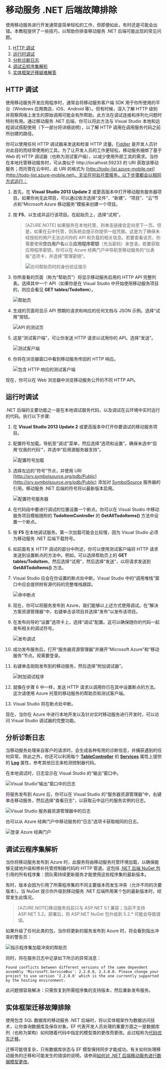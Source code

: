 <properties 
	pageTitle="移动服务 .NET 后端故障排除 | Azure" 
	description="了解如何诊断和修复使用 .NET 后端的移动服务遇到的问题" 
	services="mobile-services" 
	documentationCenter="" 
	authors="wesmc7777" 
	manager="dwrede" 
	editor="mollybos"/>

<tags 
	ms.service="mobile-services" 
	ms.date="02/07/2016" 
	wacn.date="03/28/2016"/>

# 移动服务 .NET 后端故障排除

使用移动服务进行开发通常是简单轻松的工作，但即便如此，有时还是可能会出错。本教程提供了一些技巧，以帮助你排查移动服务 .NET 后端可能出现的常见问题。

1. [HTTP 调试](#HttpDebugging)
2. [运行时调试](#RuntimeDebugging)
3. [分析诊断日志](#Logs)
4. [调试云程序集解析](#AssemblyResolution)
5. [实体框架迁移疑难解答](#EFMigrations)

<a name="HttpDebugging"></a>
## HTTP 调试

使用移动服务开发应用程序时，通常会将移动服务客户端 SDK 用于你所使用的平台（Windows 应用商店、iOS、Android 等）。但有时候，深入了解 HTTP 级别并观察网络上发生的原始调用可能会有所帮助。此方法在调试连接和序列化问题时特别有用。通过移动服务 .NET 后端，你可以将此方法与 Visual Studio 本地和远程调试搭配使用（下一部分将详细说明），以了解 HTTP 调用在调用服务代码之前所创建的路径。

你可以使用任何 HTTP 调试器来发送和检查 HTTP 流量。[Fiddler](http://www.telerik.com/fiddler) 是开发人员针对此目的而经常使用的工具。为了让开发人员的工作更轻松，移动服务捆绑了基于 Web 的 HTTP 调试器（也称为测试客户端），以减少使用外部工具的需求。当你在本地托管移动服务时，可从类似于 http://localhost:59233 的 URI 获取该移动服务；而托管在云中时，此 URI 的格式为 [http://todo-list.azure-mobile.net](http://todo-list.azure-mobile.net)。无论在何处托管服务，以下步骤都会以相同方式运行：

1. 首先，在 **Visual Studio 2013 Update 2** 或更高版本中打开移动服务服务器项目。如果你尚无此项目，可以通过依次选择“文件”、“新建”、“项目”、“云”节点和“Microsoft Azure 移动服务”模板来创建一个项目。
2. 按 **F5**，以生成并运行该项目。在起始页上，选择“试用”。 

    >[AZURE.NOTE]
    >如果服务在本地托管，则单击链接会定向至下一页。但是，如果在云中托管，则系统会提示你提供一组凭据。这是为了确保未经授权的用户无法访问你的 API 和负载的相关信息。若要查看该页，你需要使用**空白用户名**以及**应用程序密钥**（充当密码）来登录。若要获取应用程序密钥，你可以在 Azure 经典门户中导航至移动服务的“仪表板”选项卡，并选择“管理密钥”。
    >
    > ![访问帮助页时的身份验证提示][HelpPageAuth]

3. 你所查看的页面（称为“帮助页”）将显示移动服务启用的 HTTP API 完整列表。选择其中一个 API（如果你是在 Visual Studio 中开始使用移动服务项目的，则应会看见 **GET tables/TodoItem**）。

    ![帮助页][HelpPage]

4. 生成的页面将显示 API 预期的请求和响应的任何文档与 JSON 示例。选择“试用”按钮。

    ![API 的测试页][HelpPageApi]

5. 这是“测试客户端”，可让你发送 HTTP 请求以试用你的 API。选择“发送”。

    ![测试客户端][TestClient]

6. 你将在浏览器窗口中看到移动服务传回的 HTTP 响应。

    ![包含 HTTP 响应的测试客户端][TestClientResponse]

现在，你可以在 Web 浏览器中浏览移动服务公开的不同 HTTP API。

<a name="RuntimeDebugging"></a>
## 运行时调试

.NET 后端的主要功能之一是在本地调试服务代码，以及调试在云环境中实时运行的代码。执行以下步骤:

1. 在 **Visual Studio 2013 Update 2** 或更高版本中打开你要调试的移动服务项目。
2. 配置符号加载。导航至“调试”菜单，然后选择“选项和设置”。确保未选中“启用‘仅我的代码’”，并选中“启用源服务器支持”。

    ![配置符号加载][SymbolLoading]

3. 选择左边的“符号”节点，并使用 URI [http://srv.symbolsource.org/pdb/Public](http://srv.symbolsource.org/pdb/Public) 添加对 [SymbolSource] 服务器的引用。移动服务 .NET 后端的符号将以最新版本启用。

    ![配置符号服务器][SymbolServer]

4. 在代码段中要进行调试的位置设置一个断点。你可以在 Visual Studio 中移动服务项目模板随附的 **TodoItemController** 的 **GetAllTodoItems()** 方法中设置一个断点。
5. 按 **F5** 在本地调试服务。第一次加载可能会比较慢，因为 Visual Studio 必须为移动服务 .NET 后端下载符号。
6. 如前面有关 HTTP 调试的部分中所述，你可以使用测试客户端将 HTTP 请求发送到设置断点的方法中。例如，可以选择帮助页上的 **GET tables/TodoItem**，然后选择“试用”，然后选择“发送”，以将请求发送到 **GetAllTodoItems()** 方法。
7. Visual Studio 应会在你设置的断点处中断，Visual Studio 中的“调用堆栈”窗口中应会提供附有源代码的完整堆栈跟踪。

    ![命中断点][Breakpoint]

8. 现在，你可以将服务发布到 Azure，我们能够以上述方式使用调试。在“解决方案资源管理器”中，右键单击该项目并选择“发布”以发布该项目。
9. 在发布向导的“设置”选项卡上，选择“调试”配置。这可以确保随你的代码一起发布相关的调试符号。

    ![发布调试][PublishDebug]

10. 成功发布服务后，打开“服务器资源管理器”并展开“Microsoft Azure”和“移动服务”节点。视需要登录。
11. 右键单击刚刚发布到的移动服务，然后选择“附加调试器”。

    ![附加调试程序][AttachDebugger]

12. 就像在步骤 6 中一样，发送 HTTP 请求以调用你已在其中设置断点的方法。这次请使用 Azure 托管的移动服务的帮助页和测试客户端。
13. Visual Studio 将在断点处中断。

现在，当你在 Azure 中进行本地开发以及针对实时移动服务进行开发时，可以访问 Visual Studio 调试器的完整功能。

<a name="Logs"></a>
## 分析诊断日志

当移动服务处理来自客户的请求时，会生成各种有用的诊断信息，并捕获遇到的任何异常。除此之外，你还可以利用每个 [**TableController**](http://msdn.microsoft.com/library/microsoft.windowsazure.mobile.service.tables.tablecontroller.aspx) 的 [**Services**](http://msdn.microsoft.com/library/microsoft.windowsazure.mobile.service.tables.tablecontroller.services.aspx) 属性上提供的 [**Log**](http://msdn.microsoft.com/library/microsoft.windowsazure.mobile.service.apiservices.log.aspx) 属性，参考其他日志来检测控制器代码。

在本地调试时，日志显示在 Visual Studio 的“输出”窗口中。

![Visual Studio“输出”窗口中的日志][LogsOutputWindow]

将服务发布到 Azure 后，你可以在 Visual Studio 的“服务器资源管理器”中，右键单击移动服务，然后选择“查看日志”，以获取云中运行的服务实例的日志。

![Visual Studio 服务器资源管理器中的日志][LogsServerExplorer]

也可以从 Azure 经典门户中移动服务的“日志”选项卡获取相同的日志。

![登录 Azure 经典门户][LogsPortal]

<a name="AssemblyResolution"></a>
## 调试云程序集解析

当你将移动服务发布到 Azure 时，此服务将由移动服务托管环境加载，以确保能够无缝地升级和修补托管控制器代码的 HTTP 管道。这包括 [.NET 后端 NuGet 包](http://www.nuget.org/packages?q=%22mobile+services+.net+backend%22)引用的所有程序集：团队需持续更新服务才能使用这些程序集的最新版本。

有时，版本会因为引用了所需程序集的不同主要版本而发生冲突（允许不同的次要版本）。当 NuGet 提示你升级到移动服务 .NET 后端所用某个包的最新版本时，经常发生此情况。

>[AZURE.NOTE]移动服务目前只与 ASP.NET 5.1 兼容；当前不支持 ASP.NET 5.2。部署后，将 ASP.NET NuGet 包升级到 5.2.* 可能会导致错误。

如果升级了任何此类的包，当你将更新的服务发布到 Azure 时，将会看到指出冲突的警告页：

![指示程序集加载冲突的帮助页][HelpConflict]

同时，将在服务日志中记录如下所示的异常消息：

    Found conflicts between different versions of the same dependent assembly 'Microsoft.ServiceBus': 2.2.0.0, 2.3.0.0. Please change your project to use version '2.2.0.0' which is the one currently supported by the hosting environment.

此问题很容易解决：只需恢复到所需程序集的支持版本，然后重新发布服务。

<a name="EFMigrations"></a>
## 实体框架迁移故障排除

使用包含 SQL 数据库的移动服务 .NET 后端时，将以实体框架作为数据访问技术，让你查询数据库及保存对象。EF 代表开发人员处理的重要方面之一是数据库列（也称为架构）如何随着代码中指定的模型类的更改而更改。此过程称为[代码优先迁移](http://msdn.microsoft.com/zh-cn/data/jj591621)。

迁移可能很复杂，只有数据库状态与 EF 模型保持同步才能成功。有关如何处理移动服务的迁移和可能发生的错误的说明，请参阅[如何对 .NET 后端移动服务进行数据模型更改](/documentation/articles/mobile-services-dotnet-backend-how-to-use-code-first-migrations)。

<!-- IMAGES -->

[HelpPageAuth]: ./media/mobile-services-dotnet-backend-how-to-troubleshoot/6.png
[HelpPage]: ./media/mobile-services-dotnet-backend-how-to-troubleshoot/7.png
[HelpPageApi]: ./media/mobile-services-dotnet-backend-how-to-troubleshoot/8.png
[TestClient]: ./media/mobile-services-dotnet-backend-how-to-troubleshoot/9.png
[TestClientResponse]: ./media/mobile-services-dotnet-backend-how-to-troubleshoot/10.png
[SymbolLoading]: ./media/mobile-services-dotnet-backend-how-to-troubleshoot/1.png
[SymbolServer]: ./media/mobile-services-dotnet-backend-how-to-troubleshoot/2.png
[Breakpoint]: ./media/mobile-services-dotnet-backend-how-to-troubleshoot/3.png
[PublishDebug]: ./media/mobile-services-dotnet-backend-how-to-troubleshoot/4.png
[AttachDebugger]: ./media/mobile-services-dotnet-backend-how-to-troubleshoot/5.png
[LogsOutputWindow]: ./media/mobile-services-dotnet-backend-how-to-troubleshoot/11.png
[LogsServerExplorer]: ./media/mobile-services-dotnet-backend-how-to-troubleshoot/12.png
[LogsPortal]: ./media/mobile-services-dotnet-backend-how-to-troubleshoot/13.png
[HelpConflict]: ./media/mobile-services-dotnet-backend-how-to-troubleshoot/14.png


<!-- Links -->
[SymbolSource]: http://symbolsource.org

<!---HONumber=Mooncake_0118_2016-->